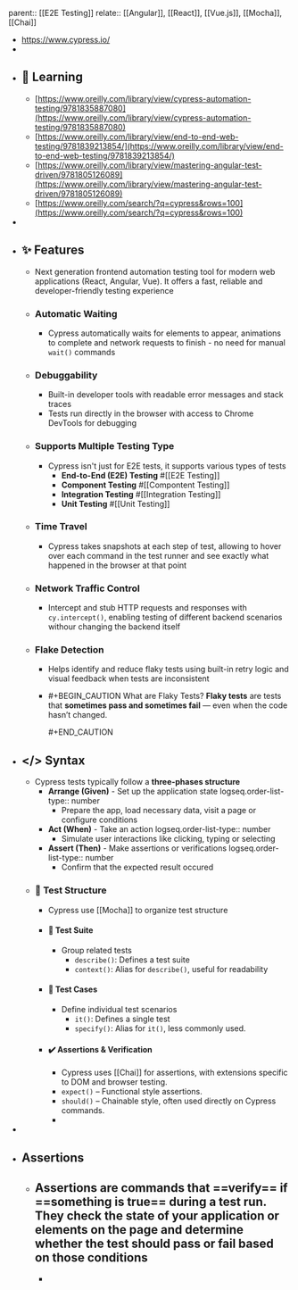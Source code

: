 parent::  [[E2E Testing]]
relate:: [[Angular]], [[React]], [[Vue.js]], [[Mocha]], [[Chai]]

- https://www.cypress.io/
-
- ## 📔 Learning
	- [https://www.oreilly.com/library/view/cypress-automation-testing/9781835887080](https://www.oreilly.com/library/view/cypress-automation-testing/9781835887080)
	- [https://www.oreilly.com/library/view/end-to-end-web-testing/9781839213854/](https://www.oreilly.com/library/view/end-to-end-web-testing/9781839213854/)
	- [https://www.oreilly.com/library/view/mastering-angular-test-driven/9781805126089](https://www.oreilly.com/library/view/mastering-angular-test-driven/9781805126089)
	- [https://www.oreilly.com/search/?q=cypress&rows=100](https://www.oreilly.com/search/?q=cypress&rows=100)
-
- ## ✨ Features
	- Next generation frontend automation testing tool for modern web applications (React, Angular, Vue). It offers a fast, reliable and developer-friendly testing experience
	- ### Automatic Waiting
		- Cypress automatically waits for elements to appear, animations to complete and network requests to finish -  no need for manual `wait()` commands
	- ### Debuggability
		- Built-in developer tools with readable error messages and stack traces
		- Tests run directly in the browser with access to Chrome DevTools for debugging
	- ### Supports Multiple Testing Type
		- Cypress isn't just for E2E tests, it supports various types of tests
			- **End-to-End (E2E) Testing** #[[E2E Testing]]
			- **Component Testing** #[[Compontent Testing]]
			- **Integration Testing** #[[Integration Testing]]
			- **Unit Testing** #[[Unit Testing]]
	- ### Time Travel
		- Cypress takes snapshots at each step of test, allowing to hover over each command in the test runner and see exactly what happened in the browser at that point
	- ### Network Traffic Control
		- Intercept and stub HTTP requests and responses with `cy.intercept()`, enabling testing of different backend scenarios withour changing the backend itself
	- ### Flake Detection
		- Helps identify and reduce flaky tests using built-in retry logic and visual feedback when tests are inconsistent
		- #+BEGIN_CAUTION
		  What are Flaky Tests?
		  **Flaky tests** are tests that **sometimes pass and sometimes fail** — even when the code hasn’t changed.
		  
		  #+END_CAUTION
- ## </> Syntax
	- Cypress tests typically follow a **three-phases structure**
		- **Arrange (Given)** - Set up the application state
		  logseq.order-list-type:: number
			- Prepare the app, load necessary data, visit a page or configure conditions
		- **Act (When)** - Take an action
		  logseq.order-list-type:: number
			- Simulate user interactions like clicking, typing or selecting
		- **Assert (Then)** - Make assertions or verifications
		  logseq.order-list-type:: number
			- Confirm that the expected result occured
	- ### 🧪 Test Structure
		- Cypress use [[Mocha]] to organize test structure
		- #### 🔸 Test Suite
			- Group related tests
				- `describe()`: Defines a test suite
				- `context()`: Alias for `describe()`, useful for readability
		- #### 🔹 Test Cases
			- Define individual test scenarios
				- `it()`: Defines a single test
				- `specify()`: Alias for `it()`, less commonly used.
		- #### ✔️ Assertions & Verification
			- Cypress uses [[Chai]] for assertions, with extensions specific to DOM and browser testing.
			- `expect()` – Functional style assertions.
			- `should()` – Chainable style, often used directly on Cypress commands.
			-
-
- ## Assertions
	- Assertions are commands that ==verify== if ==something is true== during a test run. They check the state of your application or elements on the page and determine whether the test should pass or fail based on those conditions
		-
		-